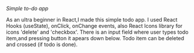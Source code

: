 *Simple to-do app*

As an ultra beginner in React,I made this simple todo app.
I used React Hooks (useState), onClick, onChange events, also React Icons library for icons 'delete' and 'checkbox'.
There is an input field where user types todo item,and pressing button it apears down below. Todo item can be deleted and crossed (if todo is done).